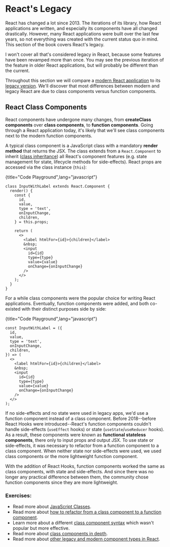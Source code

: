 # React's Legacy

React has changed a lot since 2013. The iterations of its library, how React applications are written, and especially its components have all changed drastically. However, many React applications were built over the last few years, so not everything was created with the current status quo in mind. This section of the book covers React's legacy.

I won't cover all that's considered legacy in React, because some features have been revamped more than once. You may see the previous iteration of the feature in older React applications, but will probably be different than the current.

Throughout this section we will compare a [modern React application](https://codesandbox.io/s/github/the-road-to-learn-react/hacker-stories/tree/hs/react-modern-final) to its [legacy version](https://codesandbox.io/s/github/the-road-to-learn-react/hacker-stories/tree/hs/react-legacy). We'll discover that most differences between modern and legacy React are due to class components versus function components.

## React Class Components

React components have undergone many changes, from **createClass components** over **class components**, to **function components**. Going through a React application today, it's likely that we'll see class components next to the modern function components.

A typical class component is a JavaScript class with a mandatory **render method** that returns the JSX. The class extends from a `React.Component` to inherit ([class inheritance](https://en.wikipedia.org/wiki/Inheritance_(object-oriented_programming))) all React's component features (e.g. state management for state, lifecycle methods for side-effects). React props are accessed via the class instance (`this`):

{title="Code Playground",lang="javascript"}
~~~~~~~
class InputWithLabel extends React.Component {
  render() {
    const {
      id,
      value,
      type = 'text',
      onInputChange,
      children,
    } = this.props;

    return (
      <>
        <label htmlFor={id}>{children}</label>
        &nbsp;
        <input
          id={id}
          type={type}
          value={value}
          onChange={onInputChange}
        />
      </>
    );
  }
}
~~~~~~~

For a while class components were the popular choice for writing React applications. Eventually, function components were added, and both co-existed with their distinct purposes side by side:

{title="Code Playground",lang="javascript"}
~~~~~~~
const InputWithLabel = ({
  id,
  value,
  type = 'text',
  onInputChange,
  children,
}) => (
  <>
    <label htmlFor={id}>{children}</label>
    &nbsp;
    <input
      id={id}
      type={type}
      value={value}
      onChange={onInputChange}
    />
  </>
);
~~~~~~~

If no side-effects and no state were used in legacy apps, we'd use a function component instead of a class component. Before 2018--before React Hooks were introduced--React's function components couldn't handle side-effects (`useEffect` hooks) or state (`useState`/`useReducer` hooks). As a result, these components were known as **functional stateless components**,  there only to input props and output JSX. To use state or side-effects, it was necessary to refactor from a function component to a class component. When neither state nor side-effects were used, we used class components or the more lightweight function component.

With the addition of React Hooks, function components worked the same as class components, with state and side-effects. And since there was no longer any practical difference between them, the community chose function components since they are more lightweight.

### Exercises:

* Read more about [JavaScript Classes](https://developer.mozilla.org/en-US/docs/Web/JavaScript/Reference/Classes).
* Read more about [how to refactor from a class component to a function component](https://www.robinwieruch.de/react-hooks-migration).
* Learn more about a different [class component syntax](https://github.com/the-road-to-learn-react/react-alternative-class-component-syntax) which wasn't popular but more effective.
* Read more about [class components in depth](https://reactjs.org/docs/react-component.html).
* Read more about [other legacy and modern component types in React](https://www.robinwieruch.de/react-component-types).
